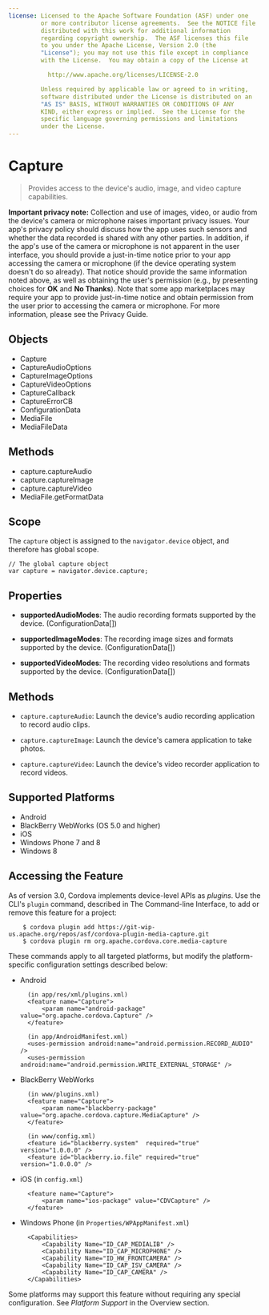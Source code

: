 ```yaml
---
license: Licensed to the Apache Software Foundation (ASF) under one
         or more contributor license agreements.  See the NOTICE file
         distributed with this work for additional information
         regarding copyright ownership.  The ASF licenses this file
         to you under the Apache License, Version 2.0 (the
         "License"); you may not use this file except in compliance
         with the License.  You may obtain a copy of the License at

           http://www.apache.org/licenses/LICENSE-2.0

         Unless required by applicable law or agreed to in writing,
         software distributed under the License is distributed on an
         "AS IS" BASIS, WITHOUT WARRANTIES OR CONDITIONS OF ANY
         KIND, either express or implied.  See the License for the
         specific language governing permissions and limitations
         under the License.
---
```


# Capture

> Provides access to the device's audio, image, and video capture capabilities.

__Important privacy note:__ Collection and use of images, video, or
audio from the device's camera or microphone raises important privacy
issues.  Your app's privacy policy should discuss how the app uses
such sensors and whether the data recorded is shared with any other
parties.  In addition, if the app's use of the camera or microphone is
not apparent in the user interface, you should provide a just-in-time
notice prior to your app accessing the camera or microphone (if the
device operating system doesn't do so already). That notice should
provide the same information noted above, as well as obtaining the
user's permission (e.g., by presenting choices for __OK__ and __No
Thanks__).  Note that some app marketplaces may require your app to
provide just-in-time notice and obtain permission from the user prior
to accessing the camera or microphone.  For more information, please
see the Privacy Guide.

## Objects

- Capture
- CaptureAudioOptions
- CaptureImageOptions
- CaptureVideoOptions
- CaptureCallback
- CaptureErrorCB
- ConfigurationData
- MediaFile
- MediaFileData

## Methods

- capture.captureAudio
- capture.captureImage
- capture.captureVideo
- MediaFile.getFormatData

## Scope

The `capture` object is assigned to the `navigator.device` object, and
therefore has global scope.

    // The global capture object
    var capture = navigator.device.capture;

## Properties

- __supportedAudioModes__: The audio recording formats supported by the device. (ConfigurationData[])

- __supportedImageModes__: The recording image sizes and formats supported by the device. (ConfigurationData[])

- __supportedVideoModes__: The recording video resolutions and formats supported by the device. (ConfigurationData[])

## Methods

- `capture.captureAudio`: Launch the device's audio recording application to record audio clips.

- `capture.captureImage`: Launch the device's camera application to take photos.

- `capture.captureVideo`: Launch the device's video recorder application to record videos.

## Supported Platforms

- Android
- BlackBerry WebWorks (OS 5.0 and higher)
- iOS
- Windows Phone 7 and 8
- Windows 8

## Accessing the Feature

As of version 3.0, Cordova implements device-level APIs as _plugins_.
Use the CLI's `plugin` command, described in The Command-line
Interface, to add or remove this feature for a project:

        $ cordova plugin add https://git-wip-us.apache.org/repos/asf/cordova-plugin-media-capture.git
        $ cordova plugin rm org.apache.cordova.core.media-capture

These commands apply to all targeted platforms, but modify the
platform-specific configuration settings described below:

* Android

        (in app/res/xml/plugins.xml)
        <feature name="Capture">
            <param name="android-package" value="org.apache.cordova.Capture" />
        </feature>

        (in app/AndroidManifest.xml)
        <uses-permission android:name="android.permission.RECORD_AUDIO" />
        <uses-permission android:name="android.permission.WRITE_EXTERNAL_STORAGE" />

* BlackBerry WebWorks

        (in www/plugins.xml)
        <feature name="Capture">
            <param name="blackberry-package" value="org.apache.cordova.capture.MediaCapture" />
        </feature>

        (in www/config.xml)
        <feature id="blackberry.system"  required="true" version="1.0.0.0" />
        <feature id="blackberry.io.file" required="true" version="1.0.0.0" />

* iOS (in `config.xml`)

        <feature name="Capture">
            <param name="ios-package" value="CDVCapture" />
        </feature>

* Windows Phone (in `Properties/WPAppManifest.xml`)

        <Capabilities>
            <Capability Name="ID_CAP_MEDIALIB" />
            <Capability Name="ID_CAP_MICROPHONE" />
            <Capability Name="ID_HW_FRONTCAMERA" />
            <Capability Name="ID_CAP_ISV_CAMERA" />
            <Capability Name="ID_CAP_CAMERA" />
        </Capabilities>

Some platforms may support this feature without requiring any special
configuration.  See _Platform Support_ in the Overview section.
